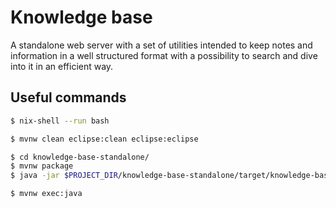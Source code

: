 # Knowledge base

A standalone web server with a set of utilities intended to keep notes and information in a well structured format with a possibility to search and dive into it in an efficient way.

## Useful commands
```sh
$ nix-shell --run bash

$ mvnw clean eclipse:clean eclipse:eclipse

$ cd knowledge-base-standalone/
$ mvnw package
$ java -jar $PROJECT_DIR/knowledge-base-standalone/target/knowledge-base-standalone-demo.jar

$ mvnw exec:java
```